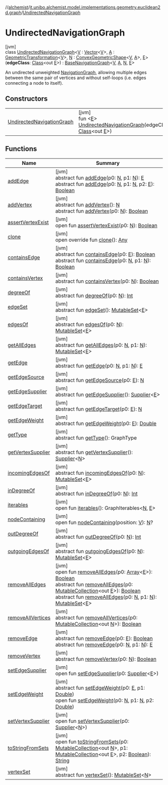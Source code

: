 //[alchemist](../../../index.md)/[it.unibo.alchemist.model.implementations.geometry.euclidean2d.graph](../index.md)/[UndirectedNavigationGraph](index.md)

# UndirectedNavigationGraph

[jvm]\
class [UndirectedNavigationGraph](index.md)<[V](index.md) : [Vector](../../it.unibo.alchemist.model.interfaces.geometry/-vector/index.md)<[V](index.md)>, [A](index.md) : [GeometricTransformation](../../it.unibo.alchemist.model.interfaces.geometry/-geometric-transformation/index.md)<[V](index.md)>, [N](index.md) : [ConvexGeometricShape](../../it.unibo.alchemist.model.interfaces.geometry/-convex-geometric-shape/index.md)<[V](index.md), [A](index.md)>, [E](index.md)>(**edgeClass**: [Class](https://docs.oracle.com/javase/8/docs/api/java/lang/Class.html)<out [E](index.md)>) : [BaseNavigationGraph](../-base-navigation-graph/index.md)<[V](index.md), [A](index.md), [N](index.md), [E](index.md)> 

An undirected unweighted [NavigationGraph](../../it.unibo.alchemist.model.interfaces.geometry.euclidean2d.graph/-navigation-graph/index.md), allowing multiple edges between the same pair of vertices and without self-loops (i.e. edges connecting a node to itself).

## Constructors

| | |
|---|---|
| [UndirectedNavigationGraph](-undirected-navigation-graph.md) | [jvm]<br>fun <[E](index.md)> [UndirectedNavigationGraph](-undirected-navigation-graph.md)(edgeClass: [Class](https://docs.oracle.com/javase/8/docs/api/java/lang/Class.html)<out [E](index.md)>) |

## Functions

| Name | Summary |
|---|---|
| [addEdge](../../it.unibo.alchemist.model.interfaces.geometry.euclidean2d.graph/-navigation-graph/index.md#2110871166%2FFunctions%2F-267951372) | [jvm]<br>abstract fun [addEdge](../../it.unibo.alchemist.model.interfaces.geometry.euclidean2d.graph/-navigation-graph/index.md#2110871166%2FFunctions%2F-267951372)(p0: [N](index.md), p1: [N](index.md)): [E](index.md)<br>abstract fun [addEdge](../../it.unibo.alchemist.model.interfaces.geometry.euclidean2d.graph/-navigation-graph/index.md#521958941%2FFunctions%2F-267951372)(p0: [N](index.md), p1: [N](index.md), p2: [E](index.md)): [Boolean](https://kotlinlang.org/api/latest/jvm/stdlib/kotlin/-boolean/index.html) |
| [addVertex](../../it.unibo.alchemist.model.interfaces.geometry.euclidean2d.graph/-navigation-graph/index.md#-2135174814%2FFunctions%2F-267951372) | [jvm]<br>abstract fun [addVertex](../../it.unibo.alchemist.model.interfaces.geometry.euclidean2d.graph/-navigation-graph/index.md#-2135174814%2FFunctions%2F-267951372)(): [N](index.md)<br>abstract fun [addVertex](../../it.unibo.alchemist.model.interfaces.geometry.euclidean2d.graph/-navigation-graph/index.md#2101592049%2FFunctions%2F-267951372)(p0: [N](index.md)): [Boolean](https://kotlinlang.org/api/latest/jvm/stdlib/kotlin/-boolean/index.html) |
| [assertVertexExist](index.md#-26384585%2FFunctions%2F-267951372) | [jvm]<br>open fun [assertVertexExist](index.md#-26384585%2FFunctions%2F-267951372)(p0: [N](index.md)): [Boolean](https://kotlinlang.org/api/latest/jvm/stdlib/kotlin/-boolean/index.html) |
| [clone](index.md#-1582135427%2FFunctions%2F-267951372) | [jvm]<br>open override fun [clone](index.md#-1582135427%2FFunctions%2F-267951372)(): [Any](https://kotlinlang.org/api/latest/jvm/stdlib/kotlin/-any/index.html) |
| [containsEdge](../../it.unibo.alchemist.model.interfaces.geometry.euclidean2d.graph/-navigation-graph/index.md#794769479%2FFunctions%2F-267951372) | [jvm]<br>abstract fun [containsEdge](../../it.unibo.alchemist.model.interfaces.geometry.euclidean2d.graph/-navigation-graph/index.md#794769479%2FFunctions%2F-267951372)(p0: [E](index.md)): [Boolean](https://kotlinlang.org/api/latest/jvm/stdlib/kotlin/-boolean/index.html)<br>abstract fun [containsEdge](../../it.unibo.alchemist.model.interfaces.geometry.euclidean2d.graph/-navigation-graph/index.md#-1271913840%2FFunctions%2F-267951372)(p0: [N](index.md), p1: [N](index.md)): [Boolean](https://kotlinlang.org/api/latest/jvm/stdlib/kotlin/-boolean/index.html) |
| [containsVertex](../../it.unibo.alchemist.model.interfaces.geometry.euclidean2d.graph/-navigation-graph/index.md#-309293565%2FFunctions%2F-267951372) | [jvm]<br>abstract fun [containsVertex](../../it.unibo.alchemist.model.interfaces.geometry.euclidean2d.graph/-navigation-graph/index.md#-309293565%2FFunctions%2F-267951372)(p0: [N](index.md)): [Boolean](https://kotlinlang.org/api/latest/jvm/stdlib/kotlin/-boolean/index.html) |
| [degreeOf](../../it.unibo.alchemist.model.interfaces.geometry.euclidean2d.graph/-navigation-graph/index.md#-547757405%2FFunctions%2F-267951372) | [jvm]<br>abstract fun [degreeOf](../../it.unibo.alchemist.model.interfaces.geometry.euclidean2d.graph/-navigation-graph/index.md#-547757405%2FFunctions%2F-267951372)(p0: [N](index.md)): [Int](https://kotlinlang.org/api/latest/jvm/stdlib/kotlin/-int/index.html) |
| [edgeSet](../../it.unibo.alchemist.model.interfaces.geometry.euclidean2d.graph/-navigation-graph/index.md#1973462050%2FFunctions%2F-267951372) | [jvm]<br>abstract fun [edgeSet](../../it.unibo.alchemist.model.interfaces.geometry.euclidean2d.graph/-navigation-graph/index.md#1973462050%2FFunctions%2F-267951372)(): [MutableSet](https://kotlinlang.org/api/latest/jvm/stdlib/kotlin.collections/-mutable-set/index.html)<[E](index.md)> |
| [edgesOf](../../it.unibo.alchemist.model.interfaces.geometry.euclidean2d.graph/-navigation-graph/index.md#-810360679%2FFunctions%2F-267951372) | [jvm]<br>abstract fun [edgesOf](../../it.unibo.alchemist.model.interfaces.geometry.euclidean2d.graph/-navigation-graph/index.md#-810360679%2FFunctions%2F-267951372)(p0: [N](index.md)): [MutableSet](https://kotlinlang.org/api/latest/jvm/stdlib/kotlin.collections/-mutable-set/index.html)<[E](index.md)> |
| [getAllEdges](../../it.unibo.alchemist.model.interfaces.geometry.euclidean2d.graph/-navigation-graph/index.md#-302918485%2FFunctions%2F-267951372) | [jvm]<br>abstract fun [getAllEdges](../../it.unibo.alchemist.model.interfaces.geometry.euclidean2d.graph/-navigation-graph/index.md#-302918485%2FFunctions%2F-267951372)(p0: [N](index.md), p1: [N](index.md)): [MutableSet](https://kotlinlang.org/api/latest/jvm/stdlib/kotlin.collections/-mutable-set/index.html)<[E](index.md)> |
| [getEdge](../../it.unibo.alchemist.model.interfaces.geometry.euclidean2d.graph/-navigation-graph/index.md#-1210728653%2FFunctions%2F-267951372) | [jvm]<br>abstract fun [getEdge](../../it.unibo.alchemist.model.interfaces.geometry.euclidean2d.graph/-navigation-graph/index.md#-1210728653%2FFunctions%2F-267951372)(p0: [N](index.md), p1: [N](index.md)): [E](index.md) |
| [getEdgeSource](../../it.unibo.alchemist.model.interfaces.geometry.euclidean2d.graph/-navigation-graph/index.md#1251874021%2FFunctions%2F-267951372) | [jvm]<br>abstract fun [getEdgeSource](../../it.unibo.alchemist.model.interfaces.geometry.euclidean2d.graph/-navigation-graph/index.md#1251874021%2FFunctions%2F-267951372)(p0: [E](index.md)): [N](index.md) |
| [getEdgeSupplier](../../it.unibo.alchemist.model.interfaces.geometry.euclidean2d.graph/-navigation-graph/index.md#531722152%2FFunctions%2F-267951372) | [jvm]<br>abstract fun [getEdgeSupplier](../../it.unibo.alchemist.model.interfaces.geometry.euclidean2d.graph/-navigation-graph/index.md#531722152%2FFunctions%2F-267951372)(): [Supplier](https://docs.oracle.com/javase/8/docs/api/java/util/function/Supplier.html)<[E](index.md)> |
| [getEdgeTarget](../../it.unibo.alchemist.model.interfaces.geometry.euclidean2d.graph/-navigation-graph/index.md#806962267%2FFunctions%2F-267951372) | [jvm]<br>abstract fun [getEdgeTarget](../../it.unibo.alchemist.model.interfaces.geometry.euclidean2d.graph/-navigation-graph/index.md#806962267%2FFunctions%2F-267951372)(p0: [E](index.md)): [N](index.md) |
| [getEdgeWeight](../../it.unibo.alchemist.model.interfaces.geometry.euclidean2d.graph/-navigation-graph/index.md#1196438594%2FFunctions%2F-267951372) | [jvm]<br>abstract fun [getEdgeWeight](../../it.unibo.alchemist.model.interfaces.geometry.euclidean2d.graph/-navigation-graph/index.md#1196438594%2FFunctions%2F-267951372)(p0: [E](index.md)): [Double](https://kotlinlang.org/api/latest/jvm/stdlib/kotlin/-double/index.html) |
| [getType](../../it.unibo.alchemist.model.interfaces.geometry.euclidean2d.graph/-navigation-graph/index.md#-14194633%2FFunctions%2F-267951372) | [jvm]<br>abstract fun [getType](../../it.unibo.alchemist.model.interfaces.geometry.euclidean2d.graph/-navigation-graph/index.md#-14194633%2FFunctions%2F-267951372)(): GraphType |
| [getVertexSupplier](../../it.unibo.alchemist.model.interfaces.geometry.euclidean2d.graph/-navigation-graph/index.md#1053669281%2FFunctions%2F-267951372) | [jvm]<br>abstract fun [getVertexSupplier](../../it.unibo.alchemist.model.interfaces.geometry.euclidean2d.graph/-navigation-graph/index.md#1053669281%2FFunctions%2F-267951372)(): [Supplier](https://docs.oracle.com/javase/8/docs/api/java/util/function/Supplier.html)<[N](index.md)> |
| [incomingEdgesOf](../../it.unibo.alchemist.model.interfaces.geometry.euclidean2d.graph/-navigation-graph/index.md#-522787565%2FFunctions%2F-267951372) | [jvm]<br>abstract fun [incomingEdgesOf](../../it.unibo.alchemist.model.interfaces.geometry.euclidean2d.graph/-navigation-graph/index.md#-522787565%2FFunctions%2F-267951372)(p0: [N](index.md)): [MutableSet](https://kotlinlang.org/api/latest/jvm/stdlib/kotlin.collections/-mutable-set/index.html)<[E](index.md)> |
| [inDegreeOf](../../it.unibo.alchemist.model.interfaces.geometry.euclidean2d.graph/-navigation-graph/index.md#-739572952%2FFunctions%2F-267951372) | [jvm]<br>abstract fun [inDegreeOf](../../it.unibo.alchemist.model.interfaces.geometry.euclidean2d.graph/-navigation-graph/index.md#-739572952%2FFunctions%2F-267951372)(p0: [N](index.md)): [Int](https://kotlinlang.org/api/latest/jvm/stdlib/kotlin/-int/index.html) |
| [iterables](../../it.unibo.alchemist.model.interfaces.geometry.euclidean2d.graph/-navigation-graph/index.md#-245102522%2FFunctions%2F-267951372) | [jvm]<br>open fun [iterables](../../it.unibo.alchemist.model.interfaces.geometry.euclidean2d.graph/-navigation-graph/index.md#-245102522%2FFunctions%2F-267951372)(): GraphIterables<[N](index.md), [E](index.md)> |
| [nodeContaining](../../it.unibo.alchemist.model.interfaces.geometry.euclidean2d.graph/-navigation-graph/node-containing.md) | [jvm]<br>open fun [nodeContaining](../../it.unibo.alchemist.model.interfaces.geometry.euclidean2d.graph/-navigation-graph/node-containing.md)(position: [V](index.md)): [N](index.md)? |
| [outDegreeOf](../../it.unibo.alchemist.model.interfaces.geometry.euclidean2d.graph/-navigation-graph/index.md#1223323901%2FFunctions%2F-267951372) | [jvm]<br>abstract fun [outDegreeOf](../../it.unibo.alchemist.model.interfaces.geometry.euclidean2d.graph/-navigation-graph/index.md#1223323901%2FFunctions%2F-267951372)(p0: [N](index.md)): [Int](https://kotlinlang.org/api/latest/jvm/stdlib/kotlin/-int/index.html) |
| [outgoingEdgesOf](../../it.unibo.alchemist.model.interfaces.geometry.euclidean2d.graph/-navigation-graph/index.md#-297762675%2FFunctions%2F-267951372) | [jvm]<br>abstract fun [outgoingEdgesOf](../../it.unibo.alchemist.model.interfaces.geometry.euclidean2d.graph/-navigation-graph/index.md#-297762675%2FFunctions%2F-267951372)(p0: [N](index.md)): [MutableSet](https://kotlinlang.org/api/latest/jvm/stdlib/kotlin.collections/-mutable-set/index.html)<[E](index.md)> |
| [removeAllEdges](index.md#1930503842%2FFunctions%2F-267951372) | [jvm]<br>open fun [removeAllEdges](index.md#1930503842%2FFunctions%2F-267951372)(p0: [Array](https://kotlinlang.org/api/latest/jvm/stdlib/kotlin/-array/index.html)<[E](index.md)>): [Boolean](https://kotlinlang.org/api/latest/jvm/stdlib/kotlin/-boolean/index.html)<br>abstract fun [removeAllEdges](../../it.unibo.alchemist.model.interfaces.geometry.euclidean2d.graph/-navigation-graph/index.md#1282760498%2FFunctions%2F-267951372)(p0: [MutableCollection](https://kotlinlang.org/api/latest/jvm/stdlib/kotlin.collections/-mutable-collection/index.html)<out [E](index.md)>): [Boolean](https://kotlinlang.org/api/latest/jvm/stdlib/kotlin/-boolean/index.html)<br>abstract fun [removeAllEdges](../../it.unibo.alchemist.model.interfaces.geometry.euclidean2d.graph/-navigation-graph/index.md#519568877%2FFunctions%2F-267951372)(p0: [N](index.md), p1: [N](index.md)): [MutableSet](https://kotlinlang.org/api/latest/jvm/stdlib/kotlin.collections/-mutable-set/index.html)<[E](index.md)> |
| [removeAllVertices](../../it.unibo.alchemist.model.interfaces.geometry.euclidean2d.graph/-navigation-graph/index.md#-1435029466%2FFunctions%2F-267951372) | [jvm]<br>abstract fun [removeAllVertices](../../it.unibo.alchemist.model.interfaces.geometry.euclidean2d.graph/-navigation-graph/index.md#-1435029466%2FFunctions%2F-267951372)(p0: [MutableCollection](https://kotlinlang.org/api/latest/jvm/stdlib/kotlin.collections/-mutable-collection/index.html)<out [N](index.md)>): [Boolean](https://kotlinlang.org/api/latest/jvm/stdlib/kotlin/-boolean/index.html) |
| [removeEdge](../../it.unibo.alchemist.model.interfaces.geometry.euclidean2d.graph/-navigation-graph/index.md#1206013868%2FFunctions%2F-267951372) | [jvm]<br>abstract fun [removeEdge](../../it.unibo.alchemist.model.interfaces.geometry.euclidean2d.graph/-navigation-graph/index.md#1206013868%2FFunctions%2F-267951372)(p0: [E](index.md)): [Boolean](https://kotlinlang.org/api/latest/jvm/stdlib/kotlin/-boolean/index.html)<br>abstract fun [removeEdge](../../it.unibo.alchemist.model.interfaces.geometry.euclidean2d.graph/-navigation-graph/index.md#525785461%2FFunctions%2F-267951372)(p0: [N](index.md), p1: [N](index.md)): [E](index.md) |
| [removeVertex](../../it.unibo.alchemist.model.interfaces.geometry.euclidean2d.graph/-navigation-graph/index.md#-1464647192%2FFunctions%2F-267951372) | [jvm]<br>abstract fun [removeVertex](../../it.unibo.alchemist.model.interfaces.geometry.euclidean2d.graph/-navigation-graph/index.md#-1464647192%2FFunctions%2F-267951372)(p0: [N](index.md)): [Boolean](https://kotlinlang.org/api/latest/jvm/stdlib/kotlin/-boolean/index.html) |
| [setEdgeSupplier](index.md#1595869917%2FFunctions%2F-267951372) | [jvm]<br>open fun [setEdgeSupplier](index.md#1595869917%2FFunctions%2F-267951372)(p0: [Supplier](https://docs.oracle.com/javase/8/docs/api/java/util/function/Supplier.html)<[E](index.md)>) |
| [setEdgeWeight](../../it.unibo.alchemist.model.interfaces.geometry.euclidean2d.graph/-navigation-graph/index.md#-520824077%2FFunctions%2F-267951372) | [jvm]<br>abstract fun [setEdgeWeight](../../it.unibo.alchemist.model.interfaces.geometry.euclidean2d.graph/-navigation-graph/index.md#-520824077%2FFunctions%2F-267951372)(p0: [E](index.md), p1: [Double](https://kotlinlang.org/api/latest/jvm/stdlib/kotlin/-double/index.html))<br>open fun [setEdgeWeight](../../it.unibo.alchemist.model.interfaces.geometry.euclidean2d.graph/-navigation-graph/index.md#870159356%2FFunctions%2F-267951372)(p0: [N](index.md), p1: [N](index.md), p2: [Double](https://kotlinlang.org/api/latest/jvm/stdlib/kotlin/-double/index.html)) |
| [setVertexSupplier](index.md#2067735649%2FFunctions%2F-267951372) | [jvm]<br>open fun [setVertexSupplier](index.md#2067735649%2FFunctions%2F-267951372)(p0: [Supplier](https://docs.oracle.com/javase/8/docs/api/java/util/function/Supplier.html)<[N](index.md)>) |
| [toStringFromSets](index.md#-1479217430%2FFunctions%2F-267951372) | [jvm]<br>open fun [toStringFromSets](index.md#-1479217430%2FFunctions%2F-267951372)(p0: [MutableCollection](https://kotlinlang.org/api/latest/jvm/stdlib/kotlin.collections/-mutable-collection/index.html)<out [N](index.md)>, p1: [MutableCollection](https://kotlinlang.org/api/latest/jvm/stdlib/kotlin.collections/-mutable-collection/index.html)<out [E](index.md)>, p2: [Boolean](https://kotlinlang.org/api/latest/jvm/stdlib/kotlin/-boolean/index.html)): [String](https://kotlinlang.org/api/latest/jvm/stdlib/kotlin/-string/index.html) |
| [vertexSet](../../it.unibo.alchemist.model.interfaces.geometry.euclidean2d.graph/-navigation-graph/index.md#-845040375%2FFunctions%2F-267951372) | [jvm]<br>abstract fun [vertexSet](../../it.unibo.alchemist.model.interfaces.geometry.euclidean2d.graph/-navigation-graph/index.md#-845040375%2FFunctions%2F-267951372)(): [MutableSet](https://kotlinlang.org/api/latest/jvm/stdlib/kotlin.collections/-mutable-set/index.html)<[N](index.md)> |
